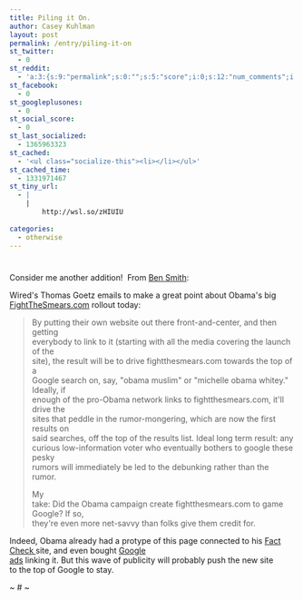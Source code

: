 ```yaml
---
title: Piling it On.
author: Casey Kuhlman
layout: post
permalink: /entry/piling-it-on
st_twitter:
  - 0
st_reddit:
  - 'a:3:{s:9:"permalink";s:0:"";s:5:"score";i:0;s:12:"num_comments";i:0;}'
st_facebook:
  - 0
st_googleplusones:
  - 0
st_social_score:
  - 0
st_last_socialized:
  - 1365963323
st_cached:
  - '<ul class="socialize-this"><li></li></ul>'
st_cached_time:
  - 1331971467
st_tiny_url:
  - |
    |
        http://wsl.so/zHIUIU
        
categories:
  - otherwise
---
```

# 

Consider me another addition!  From [Ben Smith][1]:  

 [1]: http://www.politico.com/blogs/bensmith/0608/Fighting_smears_gaming_Google.html

Wired's Thomas Goetz emails to make a great point about Obama's big [FightTheSmears.com][2] rollout today: 

 [2]: http://www.fightthesmears.com

> By putting their own website out there front-and-center, and then getting  
> everybody to link to it (starting with all the media covering the launch of the  
> site), the result will be to drive fightthesmears.com towards the top of a  
> Google search on, say, "obama muslim" or "michelle obama whitey." Ideally, if  
> enough of the pro-Obama network links to fightthesmears.com, it'll drive the  
> sites that peddle in the rumor-mongering, which are now the first results on  
> said searches, off the top of the results list. Ideal long term result: any  
> curious low-information voter who eventually bothers to google these pesky  
> rumors will immediately be led to the debunking rather than the rumor.
> 
> My  
> take: Did the Obama campaign create fightthesmears.com to game Google? If so,  
> they're even more net-savvy than folks give them credit for.

Indeed, Obama already had a protype of this page connected to his [Fact Check ][3]site, and even bought [Google  
ads][4] linking it. But this wave of publicity will probably push the new site  
to the top of Google to stay.

 [3]: http://factcheck.barackobama.com
 [4]: http://www.politico.com/blogs/bensmith/0108/An_antirumor_Google_ad.html

~ # ~